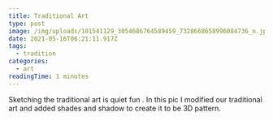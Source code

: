 ```yaml
---
title: Traditional Art
type: post
image: /img/uploads/101541129_3054686764589459_7328668658996084736_n.jpg
date: 2021-05-16T06:21:11.917Z
tags:
  - tradition
categories:
  - art
readingTime: 1 minutes
---
```

Sketching the traditional art is quiet fun . In this pic I modified our traditional art and added shades and shadow to create it  to be 3D pattern.
